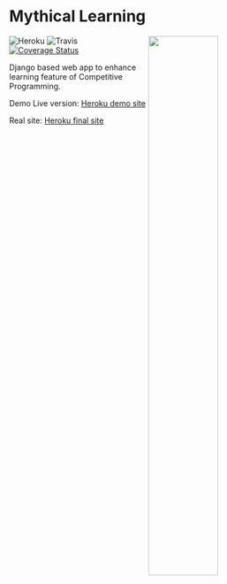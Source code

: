 # Mythical Learning

<img src = 'http://i.imgur.com/RTHUQNV.png' align="right" height="50%" width="50%"></img>
![Heroku](https://heroku-badge.herokuapp.com/?app=mythical-learning&root=admin&style=flat)
![Travis](https://travis-ci.org/shashank-sharma/mythical-learning.svg?branch=master)
[![Coverage Status](https://coveralls.io/repos/github/shashank-sharma/mythical-learning/badge.svg?branch=master)](https://coveralls.io/github/shashank-sharma/mythical-learning?branch=master)

Django based web app to enhance learning feature of Competitive Programming.

Demo Live version: [Heroku demo site](http://django-myth.herokuapp.com/)

Real site: [Heroku final site](http://mythical-learning.herokuapp.com/)
